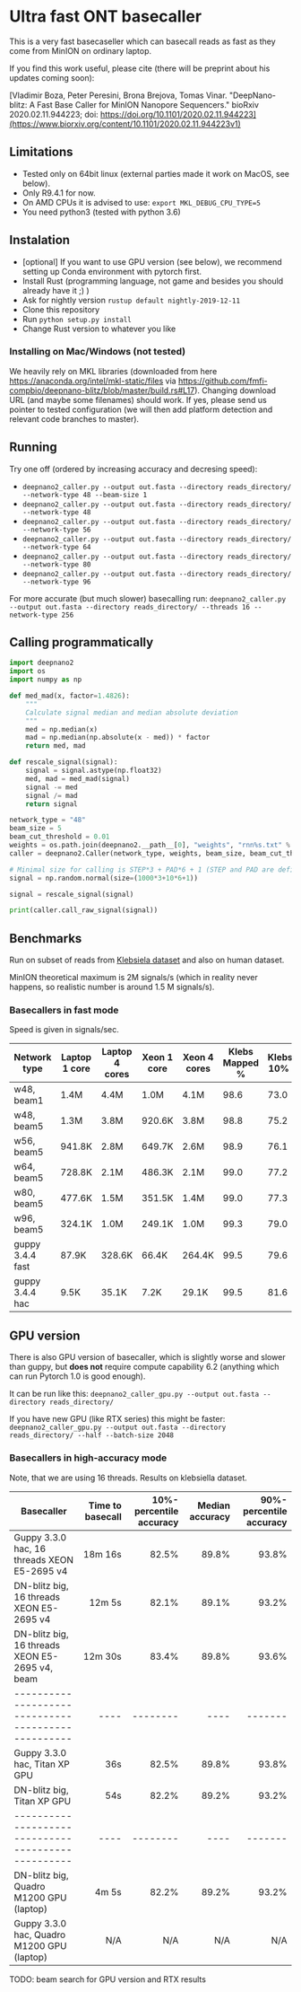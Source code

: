 # Ultra fast ONT basecaller

This is a very fast basecaseller which can basecall reads as fast as they come
from MinION on ordinary laptop.

If you find this work useful, please cite (there will be preprint about his updates coming soon):

[Vladimir Boza, Peter Peresini,  Brona Brejova,  Tomas Vinar. "DeepNano-blitz: A Fast Base Caller for MinION Nanopore Sequencers." bioRxiv 2020.02.11.944223; doi: https://doi.org/10.1101/2020.02.11.944223](https://www.biorxiv.org/content/10.1101/2020.02.11.944223v1)

## Limitations

* Tested only on 64bit linux (external parties made it work on MacOS, see below).
* Only R9.4.1 for now.
* On AMD CPUs it is advised to use: `export MKL_DEBUG_CPU_TYPE=5`
* You need python3 (tested with python 3.6)

## Instalation

* [optional] If you want to use GPU version (see below), we recommend setting up Conda environment with pytorch first.
* Install Rust (programming language, not game and besides you should already have it ;) )
* Ask for nightly version `rustup default nightly-2019-12-11`
* Clone this repository
* Run `python setup.py install`
* Change Rust version to whatever you like

### Installing on Mac/Windows (not tested)

We heavily rely on MKL libraries (downloaded from here https://anaconda.org/intel/mkl-static/files via https://github.com/fmfi-compbio/deepnano-blitz/blob/master/build.rs#L17). Changing download URL (and maybe some filenames) should work. If yes, please send us pointer to tested configuration (we will then add platform detection and relevant code branches to master).

## Running

Try one off (ordered by increasing accuracy and decresing speed):

* `deepnano2_caller.py --output out.fasta --directory reads_directory/ --network-type 48 --beam-size 1`
* `deepnano2_caller.py --output out.fasta --directory reads_directory/ --network-type 48`
* `deepnano2_caller.py --output out.fasta --directory reads_directory/ --network-type 56`
* `deepnano2_caller.py --output out.fasta --directory reads_directory/ --network-type 64`
* `deepnano2_caller.py --output out.fasta --directory reads_directory/ --network-type 80`
* `deepnano2_caller.py --output out.fasta --directory reads_directory/ --network-type 96`




For more accurate (but much slower) basecalling run:
`deepnano2_caller.py --output out.fasta --directory reads_directory/ --threads 16 --network-type 256`


## Calling programmatically

```python
import deepnano2
import os
import numpy as np

def med_mad(x, factor=1.4826):
    """
    Calculate signal median and median absolute deviation
    """
    med = np.median(x)
    mad = np.median(np.absolute(x - med)) * factor
    return med, mad

def rescale_signal(signal):
    signal = signal.astype(np.float32)
    med, mad = med_mad(signal)
    signal -= med
    signal /= mad
    return signal

network_type = "48"
beam_size = 5
beam_cut_threshold = 0.01
weights = os.path.join(deepnano2.__path__[0], "weights", "rnn%s.txt" % network_type)
caller = deepnano2.Caller(network_type, weights, beam_size, beam_cut_threshold)

# Minimal size for calling is STEP*3 + PAD*6 + 1 (STEP and PAD are defined in src/lib.rs)
signal = np.random.normal(size=(1000*3+10*6+1))

signal = rescale_signal(signal)

print(caller.call_raw_signal(signal))
```

## Benchmarks

Run on subset of reads from [Klebsiela
dataset](https://github.com/rrwick/Basecalling-comparison/tree/95bf07476f61cda79e6971f20f48c6ac83e634b3)
and also on human dataset.

MinION theoretical maximum is 2M signals/s (which in reality never happens, so realistic number is
around 1.5 M signals/s).

### Basecallers in fast mode

Speed is given in signals/sec.

| Network type        | Laptop 1 core | Laptop 4 cores | Xeon 1 core | Xeon 4 cores | Klebs Mapped % | Klebsiela 10% acc | Klebs median acc | Klebs 90% acc | Human mapped % | Human median acc | Human 90% acc |
|---------------------|---------------|----------------|-------------|--------------|----------------|-------------------|----------------------|-------------------|---------------|------------------|---------------|
| w48, beam1          | 1.4M          | 4.4M           | 1.0M        | 4.1M         | 98.6           | 73.0              | 84.0                 | 88.8              | 84.3           | 80.6             | 86.8          |
| w48, beam5 | 1.3M          | 3.8M           | 920.6K      | 3.8M         | 98.8           | 75.2              | 85.1                 | 89.5              | 84.9           | 81.6             | 87.7          |
| w56, beam5 | 941.8K        | 2.8M           | 649.7K      | 2.6M         | 98.9           | 76.1              | 85.9                 | 90.2              | 86.1           | 82.3             | 88.5          |
| w64, beam5 | 728.8K        | 2.1M           | 486.3K      | 2.1M         | 99.0           | 77.2              | 86.6                 | 90.8              | 85.5           | 83.4             | 89.3          |
| w80, beam5 | 477.6K        | 1.5M           | 351.5K      | 1.4M         | 99.0           | 77.3              | 87.3                 | 91.6              | 86.1           | 84.3             | 89.8          |
| w96, beam5 | 324.1K        | 1.0M           | 249.1K      | 1.0M         | 99.3           | 79.0              | 88.4                 | 92.4              | 87.4           | 85.9             | 91.0          |
| guppy 3.4.4 fast    | 87.9K         | 328.6K         | 66.4K       | 264.4K       | 99.5           | 79.6              | 88.4                 | 92.5              | 89.1           | 85.1             | 91.0          |
| guppy 3.4.4 hac     | 9.5K          | 35.1K          | 7.2K        | 29.1K        | 99.5           | 81.6              | 90.6                 | 94.5              | 89.6           | 87.4             | 93.3          |

## GPU version

There is also GPU version of basecaller, which is slightly worse and slower than guppy,
but **does not** require compute capability 6.2 (anything which can run Pytorch 1.0 is good enough).

It can be run like this:
`deepnano2_caller_gpu.py --output out.fasta --directory reads_directory/`

If you have new GPU (like RTX series) this might be faster:
`deepnano2_caller_gpu.py --output out.fasta --directory reads_directory/ --half --batch-size 2048`

### Basecallers in high-accuracy mode

Note, that we are using 16 threads. Results on klebsiella dataset.

| Basecaller                                       | Time to basecall | 10%-percentile accuracy | Median accuracy | 90%-percentile accuracy |
|--------------------------------------------------|             ----:|                --------:|            ----:|                 -------:|
| Guppy 3.3.0 hac, 16 threads XEON E5-2695 v4      | 18m 16s          | 82.5%                   | 89.8%           | 93.8%                   |
| DN-blitz big, 16 threads XEON E5-2695 v4         | 12m 5s           | 82.1%                   | 89.1%           | 93.2%                   |
| DN-blitz big, 16 threads XEON E5-2695 v4, beam   | 12m 30s          | 83.4%                   | 89.8%           | 93.6%                   |
|--------------------------------------------------|              ----|                 --------|             ----|                  -------|
| Guppy 3.3.0 hac, Titan XP GPU                    | 36s              | 82.5%                   | 89.8%           | 93.8%                   |
| DN-blitz big, Titan XP GPU                       | 54s              | 82.2%                   | 89.2%           | 93.2%                   |
|--------------------------------------------------|              ----|                 --------|             ----|                 -------|
| DN-blitz big, Quadro M1200 GPU (laptop)          | 4m 5s            | 82.2%                   | 89.2%           | 93.2%                   |
| Guppy 3.3.0 hac,  Quadro M1200 GPU (laptop)      | N/A              | N/A                     | N/A             | N/A                     |

TODO: beam search for GPU version and RTX results

